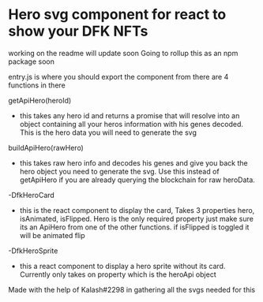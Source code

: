# Hero svg component for react to show your DFK NFTs

working on the readme will update soon
Going to rollup this as an npm package soon

entry.js is where you should export the component from there are 4 functions in there

getApiHero(heroId)

- this takes any hero id and returns a promise that will resolve into an object containing all your heros information with his genes decoded. This is the hero data you will need to generate the svg

buildApiHero(rawHero)

- this takes raw hero info and decodes his genes and give you back the hero object you need to generate the svg. Use this instead of getApiHero if you are already querying the blockchain for raw heroData.

-DfkHeroCard

- this is the react component to display the card, Takes 3 properties hero, isAnimated, isFlipped. Hero is the only required property just make sure its an ApiHero from one of the other functions. if isFlipped is toggled it will be animated flip

-DfkHeroSprite

- this a react component to display a hero sprite without its card. Currently only takes on property which is the heroApi object

Made with the help of Kalash#2298 in gathering all the svgs needed for this
